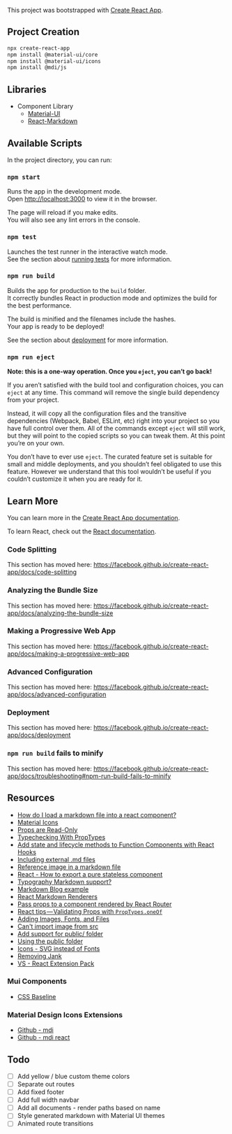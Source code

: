 This project was bootstrapped with [Create React App](https://github.com/facebook/create-react-app).

## Project Creation

```bash
npx create-react-app
npm install @material-ui/core
npm install @material-ui/icons
npm install @mdi/js
```

## Libraries

* Component Library
  * [Material-UI](https://github.com/mui-org/material-ui)
  * [React-Markdown](https://github.com/rexxars/react-markdown)

## Available Scripts

In the project directory, you can run:

### `npm start`

Runs the app in the development mode.  
Open [http://localhost:3000](http://localhost:3000) to view it in the browser.

The page will reload if you make edits.  
You will also see any lint errors in the console.

### `npm test`

Launches the test runner in the interactive watch mode.  
See the section about [running tests](https://facebook.github.io/create-react-app/docs/running-tests) for more information.

### `npm run build`

Builds the app for production to the `build` folder.  
It correctly bundles React in production mode and optimizes the build for the best performance.

The build is minified and the filenames include the hashes.  
Your app is ready to be deployed!

See the section about [deployment](https://facebook.github.io/create-react-app/docs/deployment) for more information.

### `npm run eject`

**Note: this is a one-way operation. Once you `eject`, you can’t go back!**

If you aren’t satisfied with the build tool and configuration choices, you can `eject` at any time. This command will remove the single build dependency from your project.

Instead, it will copy all the configuration files and the transitive dependencies (Webpack, Babel, ESLint, etc) right into your project so you have full control over them. All of the commands except `eject` will still work, but they will point to the copied scripts so you can tweak them. At this point you’re on your own.

You don’t have to ever use `eject`. The curated feature set is suitable for small and middle deployments, and you shouldn’t feel obligated to use this feature. However we understand that this tool wouldn’t be useful if you couldn’t customize it when you are ready for it.

## Learn More

You can learn more in the [Create React App documentation](https://facebook.github.io/create-react-app/docs/getting-started).

To learn React, check out the [React documentation](https://reactjs.org/).

### Code Splitting

This section has moved here: https://facebook.github.io/create-react-app/docs/code-splitting

### Analyzing the Bundle Size

This section has moved here: https://facebook.github.io/create-react-app/docs/analyzing-the-bundle-size

### Making a Progressive Web App

This section has moved here: https://facebook.github.io/create-react-app/docs/making-a-progressive-web-app

### Advanced Configuration

This section has moved here: https://facebook.github.io/create-react-app/docs/advanced-configuration

### Deployment

This section has moved here: https://facebook.github.io/create-react-app/docs/deployment

### `npm run build` fails to minify

This section has moved here: https://facebook.github.io/create-react-app/docs/troubleshooting#npm-run-build-fails-to-minify

## Resources

* [How do I load a markdown file into a react component?](https://stackoverflow.com/a/51003410/1366033)
* [Material Icons](https://material.io/tools/icons/?style=baseline)
* [Props are Read-Only](https://reactjs.org/docs/components-and-props.html#props-are-read-only)
* [Typechecking With PropTypes](https://reactjs.org/docs/typechecking-with-proptypes.html)
* [Add state and lifecycle methods to Function Components with React Hooks](https://itnext.io/add-state-and-lifecycle-methods-to-function-components-with-react-hooks-8e2bdc44d43d)
* [Including external .md files](https://github.com/rexxars/react-markdown/issues/76#issuecomment-303042418)
* [Reference image in a markdown file](https://github.com/facebook/create-react-app/issues/595#issuecomment-322766448)
* [React - How to export a pure stateless component](https://stackoverflow.com/a/44710987/1366033)
* [Typography Markdown support?](https://github.com/mui-org/material-ui/issues/12290#issuecomment-453930042)
* [Markdown Blog example](https://github.com/mui-org/material-ui/blob/v3.9.2/docs/src/pages/getting-started/page-layout-examples/blog/Markdown.js)
* [React Markdown Renderers](https://github.com/rexxars/react-markdown/issues/82#issuecomment-316110533)
* [Pass props to a component rendered by React Router](https://tylermcginnis.com/react-router-pass-props-to-components/)
* [React tips — Validating Props with `PropTypes.oneOf`](https://medium.com/@leonardobrunolima/react-tips-validating-props-with-proptypes-24c64d58f4c0)
* [Adding Images, Fonts, and Files](https://facebook.github.io/create-react-app/docs/adding-images-fonts-and-files)
* [Can't import image from src](https://github.com/facebook/create-react-app/issues/585)
* [Add support for public/ folder](https://github.com/facebook/create-react-app/pull/703)
* [Using the public folder](https://facebook.github.io/create-react-app/docs/using-the-public-folder)
* [Icons - SVG instead of Fonts](https://github.blog/2016-02-22-delivering-octicons-with-svg/)
* [Removing Jank](http://jankfree.org/)
* [VS - React Extension Pack](https://marketplace.visualstudio.com/items?itemName=jawandarajbir.react-vscode-extension-pack)

### Mui Components

* [CSS Baseline](https://material-ui.com/style/css-baseline/)

### Material Design Icons Extensions

* [Github - mdi](https://github.com/Templarian/MaterialDesign)
* [Github - mdi react](https://github.com/Templarian/MaterialDesign-React)

## Todo

* [ ] Add yellow / blue custom theme colors
* [ ] Separate out routes
* [ ] Add fixed footer
* [ ] Add full width navbar
* [ ] Add all documents - render paths based on name
* [ ] Style generated markdown with Material UI themes
* [ ] Animated route transitions